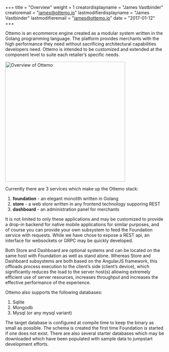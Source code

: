 +++
title = "Overview"
weight  = 1
creatordisplayname = "James  Vastbinder"
creatoremail = "james@ottemo.io"
lastmodifierdisplayname = "James Vastbinder"
lastmodifieremail = "james@ottemo.io"
date =  "2017-01-12"
+++

Ottemo is an ecommerce engine created as a modular system written in the Golang programming
language. The platform provides merchants with the high performance they need without
sacrificing architectural capabilities developers need.  Ottemo is intended to be customized
and extended at the component level to suite each retailer’s specific needs.

<img src="/images/OverviewOfOttemo.jpg" alt="Overview of Ottemo" height=380px>

Currently there are 3 services which make up the Ottemo stack:

1. **foundation** - an elegant monolith written in Golang
2. **store** - a web store written in any frontend technology supporing REST
3. **dashboard** - an administration panel for merchants

It is not limited to only these applications and may be customized to provide a drop-in backend
for native mobile applications for similar purposes, and of course you can provide your own
subsystem to feed the Foundation service with requests. While we have chose to expose a
REST api, an interface for websockets or GRPC may be quickly developed.

Both Store and Dashboard are optional systems and can be located on the same host with
Foundation as well as stand alone. Whereas Store and Dashboard subsystems are both based
on the AngularJS framework, this offloads process execution to the client’s side (client’s device), which
significantly reduces the load to the server host(s) allowing extremely efficient use of server resources,
increases throughput and increases the effective performance of the experience.

Ottemo also supports the following databases:

1. Sqlite
2. Mongodb
3. Mysql (or any mysql variant)

The target database is configured at compile time to keep the binary as small as possible.
The schema is created the first time Foundation is started if one does not exist. There
are also several starter databases which may be downloaded which have been populated
with sample data to jumpstart development efforts.
